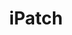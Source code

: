 ---
hackday: 05-cambridge
links:
  website: http://ipatch.azurewebsites.net/
summary: iPatch is an application for tracking the treatment of lazy eyes in children
  and adults.
team:
- '@diamondsparker'
- '@philpursglove'
title: iPatch
---